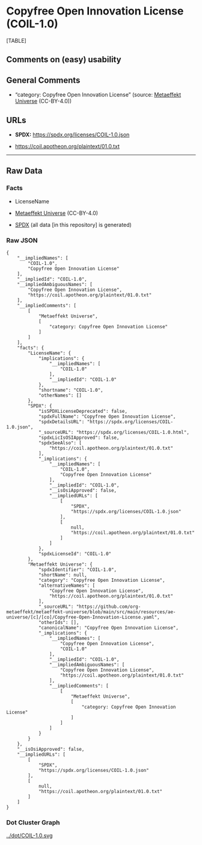 # Copyfree Open Innovation License (COIL-1.0)

[TABLE]

## Comments on (easy) usability

## General Comments

-   “category: Copyfree Open Innovation License” (source: [Metaeffekt
    Universe](https://github.com/org-metaeffekt/metaeffekt-universe/blob/main/src/main/resources/ae-universe/[c]/[co]/Copyfree-Open-Innovation-License.yaml "Metaeffekt Universe")
    (CC-BY-4.0))

## URLs

-   **SPDX:** https://spdx.org/licenses/COIL-1.0.json

-   https://coil.apotheon.org/plaintext/01.0.txt

------------------------------------------------------------------------

## Raw Data

### Facts

-   LicenseName

-   [Metaeffekt
    Universe](https://github.com/org-metaeffekt/metaeffekt-universe/blob/main/src/main/resources/ae-universe/[c]/[co]/Copyfree-Open-Innovation-License.yaml "Metaeffekt Universe")
    (CC-BY-4.0)

-   [SPDX](https://spdx.org/licenses/COIL-1.0.html "SPDX") (all data
    \[in this repository\] is generated)

### Raw JSON

    {
        "__impliedNames": [
            "COIL-1.0",
            "Copyfree Open Innovation License"
        ],
        "__impliedId": "COIL-1.0",
        "__impliedAmbiguousNames": [
            "Copyfree Open Innovation License",
            "https://coil.apotheon.org/plaintext/01.0.txt"
        ],
        "__impliedComments": [
            [
                "Metaeffekt Universe",
                [
                    "category: Copyfree Open Innovation License"
                ]
            ]
        ],
        "facts": {
            "LicenseName": {
                "implications": {
                    "__impliedNames": [
                        "COIL-1.0"
                    ],
                    "__impliedId": "COIL-1.0"
                },
                "shortname": "COIL-1.0",
                "otherNames": []
            },
            "SPDX": {
                "isSPDXLicenseDeprecated": false,
                "spdxFullName": "Copyfree Open Innovation License",
                "spdxDetailsURL": "https://spdx.org/licenses/COIL-1.0.json",
                "_sourceURL": "https://spdx.org/licenses/COIL-1.0.html",
                "spdxLicIsOSIApproved": false,
                "spdxSeeAlso": [
                    "https://coil.apotheon.org/plaintext/01.0.txt"
                ],
                "_implications": {
                    "__impliedNames": [
                        "COIL-1.0",
                        "Copyfree Open Innovation License"
                    ],
                    "__impliedId": "COIL-1.0",
                    "__isOsiApproved": false,
                    "__impliedURLs": [
                        [
                            "SPDX",
                            "https://spdx.org/licenses/COIL-1.0.json"
                        ],
                        [
                            null,
                            "https://coil.apotheon.org/plaintext/01.0.txt"
                        ]
                    ]
                },
                "spdxLicenseId": "COIL-1.0"
            },
            "Metaeffekt Universe": {
                "spdxIdentifier": "COIL-1.0",
                "shortName": null,
                "category": "Copyfree Open Innovation License",
                "alternativeNames": [
                    "Copyfree Open Innovation License",
                    "https://coil.apotheon.org/plaintext/01.0.txt"
                ],
                "_sourceURL": "https://github.com/org-metaeffekt/metaeffekt-universe/blob/main/src/main/resources/ae-universe/[c]/[co]/Copyfree-Open-Innovation-License.yaml",
                "otherIds": [],
                "canonicalName": "Copyfree Open Innovation License",
                "_implications": {
                    "__impliedNames": [
                        "Copyfree Open Innovation License",
                        "COIL-1.0"
                    ],
                    "__impliedId": "COIL-1.0",
                    "__impliedAmbiguousNames": [
                        "Copyfree Open Innovation License",
                        "https://coil.apotheon.org/plaintext/01.0.txt"
                    ],
                    "__impliedComments": [
                        [
                            "Metaeffekt Universe",
                            [
                                "category: Copyfree Open Innovation License"
                            ]
                        ]
                    ]
                }
            }
        },
        "__isOsiApproved": false,
        "__impliedURLs": [
            [
                "SPDX",
                "https://spdx.org/licenses/COIL-1.0.json"
            ],
            [
                null,
                "https://coil.apotheon.org/plaintext/01.0.txt"
            ]
        ]
    }

### Dot Cluster Graph

[../dot/COIL-1.0.svg](../dot/COIL-1.0.svg "../dot/COIL-1.0.svg")
